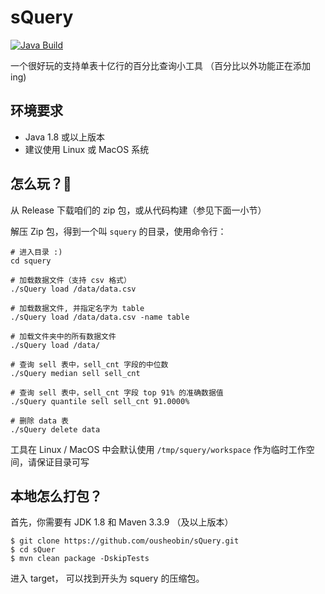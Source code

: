 # sQuery

[![Java Build](https://github.com/ousheobin/sQuery/actions/workflows/maven.yml/badge.svg)](https://github.com/ousheobin/sQuery/actions/workflows/maven.yml)

一个很好玩的支持单表十亿行的百分比查询小工具 （百分比以外功能正在添加 ing)

## 环境要求

- Java 1.8 或以上版本
- 建议使用 Linux 或 MacOS 系统

## 怎么玩？🚀

从 Release 下载咱们的 zip 包，或从代码构建（参见下面一小节）

解压 Zip 包，得到一个叫 `squery` 的目录，使用命令行：

```shell
# 进入目录 :)
cd squery

# 加载数据文件（支持 csv 格式）
./sQuery load /data/data.csv

# 加载数据文件, 并指定名字为 table
./sQuery load /data/data.csv -name table

# 加载文件夹中的所有数据文件
./sQuery load /data/

# 查询 sell 表中，sell_cnt 字段的中位数
./sQuery median sell sell_cnt

# 查询 sell 表中，sell_cnt 字段 top 91% 的准确数据值
./sQuery quantile sell sell_cnt 91.0000%

# 删除 data 表
./sQuery delete data
```

工具在 Linux / MacOS 中会默认使用 `/tmp/squery/workspace` 作为临时工作空间，请保证目录可写

## 本地怎么打包？

首先，你需要有 JDK 1.8 和 Maven 3.3.9 （及以上版本）

```shell
$ git clone https://github.com/ousheobin/sQuery.git
$ cd sQuer
$ mvn clean package -DskipTests
```

进入 target， 可以找到开头为 squery 的压缩包。
